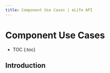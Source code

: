```yaml
---
title: Component Use Cases | eLife API
---
```


# Component Use Cases

* TOC
{:toc}

## Introduction


